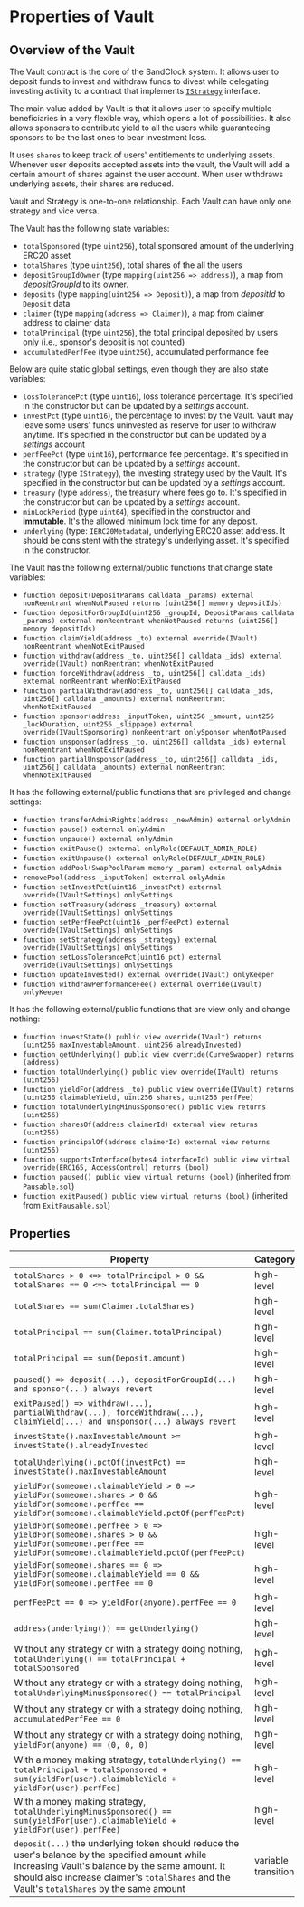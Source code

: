 # Properties of Vault

## Overview of the Vault

The Vault contract is the core of the SandClock system. It allows user to deposit funds to invest and withdraw funds to divest while delegating investing activity to a contract that implements [`IStrategy`](https://github.com/lindy-labs/sc_solidity-contracts/blob/main/contracts/strategy/IStrategy.sol) interface. 

The main value added by Vault is that it allows user to specify multiple beneficiaries in a very flexible way, which opens a lot of possibilities. It also allows sponsors to contribute yield to all the users while guaranteeing sponsors to be the last ones to bear investment loss.

It uses `shares` to keep track of users' entitlements to underlying assets. Whenever user deposits accepted assets into the vault, the Vault will add a certain amount of shares against the user account. When user withdraws underlying assets, their shares are reduced.

Vault and Strategy is one-to-one relationship. Each Vault can have only one strategy and vice versa.

The Vault has the following state variables:
* `totalSponsored` (type `uint256`), total sponsored amount of the underlying ERC20 asset
* `totalShares` (type `uint256`), total shares of the all the users
* `depositGroupIdOwner` (type `mapping(uint256 => address)`), a map from *depositGroupId* to its owner.
* `deposits` (type `mapping(uint256 => Deposit)`), a map from *depositId* to `Deposit` data
* `claimer` (type `mapping(address => Claimer)`), a map from claimer address to claimer data
* `totalPrincipal` (type `uint256`), the total principal deposited by users only (i.e., sponsor's deposit is not counted)
* `accumulatedPerfFee` (type `uint256`), accumulated performance fee

Below are quite static global settings, even though they are also state variables:
* `lossTolerancePct` (type `uint16`), loss tolerance percentage. It's specified in the constructor but can be updated by a *settings* account.
* `investPct` (type `uint16`), the percentage to invest by the Vault. Vault may leave some users' funds uninvested as reserve for user to withdraw anytime. It's specified in the constructor but can be updated by a *settings* account
* `perfFeePct` (type `uint16`), performance fee percentage. It's specified in the constructor but can be updated by a *settings* account.
* `strategy` (type `IStrategy`), the investing strategy used by the Vault. It's specified in the constructor but can be updated by a *settings* account.
* `treasury` (type `address`), the treasury where fees go to. It's specified in the constructor but can be updated by a *settings* account.
* `minLockPeriod` (type `uint64`), specified in the constructor and **immutable**. It's the allowed minimum lock time for any deposit.
* `underlying`  (type: `IERC20Metadata`), underlying ERC20 asset address. It should be consistent with the strategy's underlying asset. It's specified in the constructor.

The Vault has the following external/public functions that change state variables:

* `function deposit(DepositParams calldata _params) external nonReentrant whenNotPaused returns (uint256[] memory depositIds)`
* `function depositForGroupId(uint256 _groupId, DepositParams calldata _params) external nonReentrant whenNotPaused returns (uint256[] memory depositIds)`
* `function claimYield(address _to) external override(IVault) nonReentrant whenNotExitPaused`
* `function withdraw(address _to, uint256[] calldata _ids) external override(IVault) nonReentrant whenNotExitPaused`
* `function forceWithdraw(address _to, uint256[] calldata _ids) external nonReentrant whenNotExitPaused`
* `function partialWithdraw(address _to, uint256[] calldata _ids, uint256[] calldata _amounts) external nonReentrant whenNotExitPaused`
* `function sponsor(address _inputToken, uint256 _amount, uint256 _lockDuration, uint256 _slippage) external override(IVaultSponsoring) nonReentrant onlySponsor whenNotPaused`
* `function unsponsor(address _to, uint256[] calldata _ids) external nonReentrant whenNotExitPaused`
* `function partialUnsponsor(address _to, uint256[] calldata _ids, uint256[] calldata _amounts) external nonReentrant whenNotExitPaused`

It has the following external/public functions that are privileged and change settings:

* `function transferAdminRights(address _newAdmin) external onlyAdmin`
* `function pause() external onlyAdmin`
* `function unpause() external onlyAdmin`
* `function exitPause() external onlyRole(DEFAULT_ADMIN_ROLE)`
* `function exitUnpause() external onlyRole(DEFAULT_ADMIN_ROLE)`
* `function addPool(SwapPoolParam memory _param) external onlyAdmin`
* `removePool(address _inputToken) external onlyAdmin`
* `function setInvestPct(uint16 _investPct) external override(IVaultSettings) onlySettings`
* `function setTreasury(address _treasury) external override(IVaultSettings) onlySettings`
* `function setPerfFeePct(uint16 _perfFeePct) external override(IVaultSettings) onlySettings`
* `function setStrategy(address _strategy) external override(IVaultSettings) onlySettings`
* `function setLossTolerancePct(uint16 pct) external override(IVaultSettings) onlySettings`
* `function updateInvested() external override(IVault) onlyKeeper`
* `function withdrawPerformanceFee() external override(IVault) onlyKeeper`

It has the following external/public functions that are view only and change nothing:

* `function investState() public view override(IVault) returns (uint256 maxInvestableAmount, uint256 alreadyInvested)`
* `function getUnderlying() public view override(CurveSwapper) returns (address)`
* `function totalUnderlying() public view override(IVault) returns (uint256)`
* `function yieldFor(address _to) public view override(IVault) returns (uint256 claimableYield, uint256 shares, uint256 perfFee)`
* `function totalUnderlyingMinusSponsored() public view returns (uint256)`
* `function sharesOf(address claimerId) external view returns (uint256)`
* `function principalOf(address claimerId) external view returns (uint256)`
* `function supportsInterface(bytes4 interfaceId) public view virtual override(ERC165, AccessControl) returns (bool)`
* `function paused() public view virtual returns (bool)` (inherited from `Pausable.sol`)
* `function exitPaused() public view virtual returns (bool)` (inherited from `ExitPausable.sol`)
## Properties

| Property  | Category | Priority | Specified | Verified|
| --------  | -------- | -------- | -------- | -------- |
| `totalShares > 0 <=> totalPrincipal > 0 && totalShares == 0 <=> totalPrincipal == 0` | high-level | high | N | N |
| `totalShares == sum(Claimer.totalShares)` | high-level | high | N | N |
| `totalPrincipal == sum(Claimer.totalPrincipal)` | high-level | high | N | N |
| `totalPrincipal == sum(Deposit.amount)` | high-level | high | N | N |
| `paused() => deposit(...), depositForGroupId(...) and sponsor(...) always revert` | high-level | high | N | N |
| `exitPaused() => withdraw(...), partialWithdraw(...), forceWithdraw(...), claimYield(...) and unsponsor(...) always revert` | high-level | high | N | N |
| `investState().maxInvestableAmount >= investState().alreadyInvested` | high-level | medium | N | N |
| `totalUnderlying().pctOf(investPct) == investState().maxInvestableAmount` | high-level | medium | N | N |
| `yieldFor(someone).claimableYield > 0 => yieldFor(someone).shares > 0 && yieldFor(someone).perfFee == yieldFor(someone).claimableYield.pctOf(perfFeePct)` | high-level | medium | N | N |
| `yieldFor(someone).perfFee > 0 => yieldFor(someone).shares > 0 && yieldFor(someone).perfFee == yieldFor(someone).claimableYield.pctOf(perfFeePct)` | high-level | medium | N | N |
| `yieldFor(someone).shares == 0 => yieldFor(someone).claimableYield == 0 && yieldFor(someone).perfFee == 0` | high-level | medium | N | N |
| `perfFeePct == 0 => yieldFor(anyone).perfFee == 0` | high-level | medium | N | N |
| `address(underlying()) == getUnderlying()` | high-level | medium | N | N |
| Without any strategy or with a strategy doing nothing, `totalUnderlying() == totalPrincipal + totalSponsored` | high-level | high | N | N |
| Without any strategy or with a strategy doing nothing, `totalUnderlyingMinusSponsored() == totalPrincipal` | high-level | high | N | N |
| Without any strategy or with a strategy doing nothing, `accumulatedPerfFee == 0` | high-level | medium | N | N |
| Without any strategy or with a strategy doing nothing, `yieldFor(anyone) == (0, 0, 0)` | high-level | medium | N | N |
| With a money making strategy, `totalUnderlying() == totalPrincipal + totalSponsored + sum(yieldFor(user).claimableYield + yieldFor(user).perfFee)` | high-level | high | N | N |
| With a money making strategy, `totalUnderlyingMinusSponsored() == sum(yieldFor(user).claimableYield + yieldFor(user).perfFee)` | high-level | high | N | N |
| `deposit(...)` the underlying token should reduce the user's balance by the specified amount while increasing Vault's balance by the same amount. It should also increase claimer's `totalShares` and the Vault's `totalShares` by the same amount | variable transition | high | N | N |


